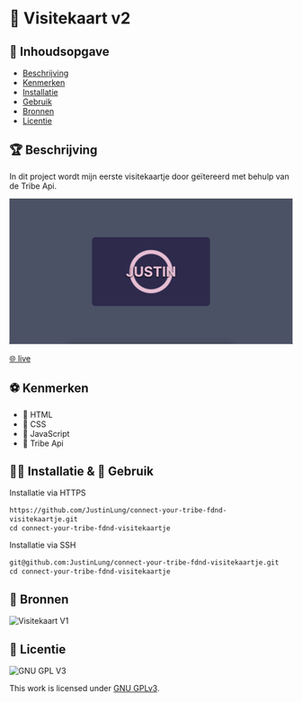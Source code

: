 # 🚀 Visitekaart v2
<!-- Geef je project een titel en schrijf in één zin wat het is -->

## 📄 Inhoudsopgave

- [Beschrijving](#beschrijving)
- [Kenmerken](#kenmerken)
- [Installatie](#installatie)
- [Gebruik](#gebruik)
- [Bronnen](#bronnen)
- [Licentie](#licentie)

## 🏆 Beschrijving
<!-- In de Beschrijving staat hoe je project er uit ziet, hoe het werkt en wat je er mee kan. -->
In dit project wordt mijn eerste visitekaartje door geïtereerd met behulp van de Tribe Api.
<!-- Voeg een mooie poster visual toe 📸 -->
![Visual](https://github.com/JustinLung/connect-your-tribe-fdnd-visitekaartje/blob/main/docs/mockup.png?raw=true)
<!-- Voeg een link toe naar Github Pages 🌐-->
[🌐 live](https://justinlung.student.fdnd.nl/)

## ⚽️ Kenmerken
<!-- Bij Kenmerken staat welke technieken zijn gebruikt en hoe. Wat is de HTML structuur? Wat zijn de belangrijkste dingen in CSS? Wat is er met Javascript gedaan en hoe? Misschien heb je een framwork of library gebruikt? -->
* 💚 HTML
* 🐢 CSS
* 🥝 JavaScript
* 🗿 Tribe Api

## 🏄‍♂️ Installatie & 🔋 Gebruik
Installatie via HTTPS  
```
https://github.com/JustinLung/connect-your-tribe-fdnd-visitekaartje.git
cd connect-your-tribe-fdnd-visitekaartje
```
Installatie via SSH
```
git@github.com:JustinLung/connect-your-tribe-fdnd-visitekaartje.git
cd connect-your-tribe-fdnd-visitekaartje
```

## 🦕 Bronnen
![Visitekaart V1](https://github.com/JustinLung/fdnd-visitekaartje-autonomous)

## 🗿 Licentie

![GNU GPL V3](https://www.gnu.org/graphics/gplv3-127x51.png)

This work is licensed under [GNU GPLv3](./LICENSE).
